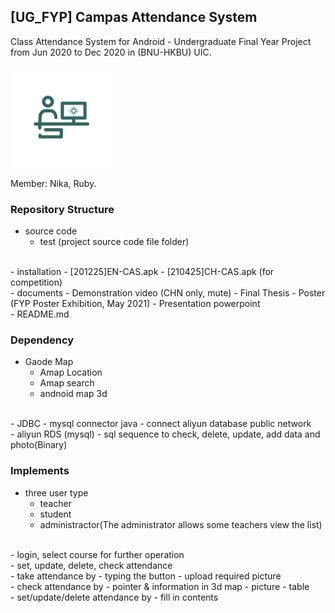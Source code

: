 
## [UG_FYP] Campas Attendance System

Class Attendance System for Android - Undergraduate Final Year Project from Jun 2020 to Dec 2020 in (BNU-HKBU) UIC.

![logo](https://github.com/Lurciny/UG_FYP/blob/main/source%20code/test/test/app/src/main/res/mipmap-hdpi/ic_launcher_foreground.png)

Member: Nika, Ruby.

### Repository Structure

- source code
  - test (project source code file folder)
<br>
- installation
  - [201225]EN-CAS.apk
  - [210425]CH-CAS.apk (for competition)
<br>
- documents
  - Demonstration video (CHN only, mute)
  - Final Thesis
  - Poster (FYP Poster Exhibition, May 2021)
  - Presentation powerpoint
<br>
- README.md

### Dependency

- Gaode Map
  - Amap Location
  - Amap search
  - andnoid map 3d
<br>
- JDBC
  - mysql connector java
    - connect aliyun database public network
<br>
- aliyun RDS (mysql)
  - sql sequence to check, delete, update, add data and photo(Binary)

### Implements

- three user type
  - teacher
  - student
  - administractor(The administrator allows some teachers view the list)
<br>
- login, select course for further operation
<br>
- set, update, delete, check attendance
<br>
  - take attendance by
    - typing the button
    - upload required picture
<br>
  - check attendance by
    - pointer & information in 3d map
    - picture
    - table
<br>
  - set/update/delete attendance by
    - fill in contents
